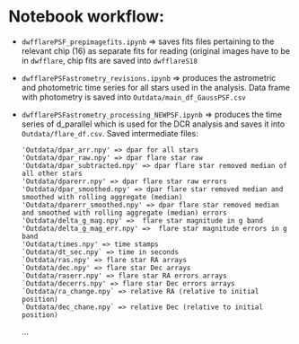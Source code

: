 # Notebook workflow:

- `dwfflarePSF_prepimagefits.ipynb` => saves fits files pertaining to the relevant chip (16) as separate fits for reading (original images have to be in `dwfflare`, chip fits are saved into `dwfflareS18` 
- `dwfflarePSFastrometry_revisions.ipynb` => produces the astrometric and photometric time series for all stars used in the analysis. Data frame with photometry is saved into `Outdata/main_df_GaussPSF.csv`
- `dwfflarePSFastrometry_processing_NEWPSF.ipynb` => produces the time series of d_parallel which is used for the DCR analysis and saves it into `Outdata/flare_df.csv`. Saved intermediate files: 

      'Outdata/dpar_arr.npy' => dpar for all stars
      'Outdata/dpar_raw.npy' => dpar flare star raw
      'Outdata/dpar_subtracted.npy' => dpar flare star removed median of all other stars
      'Outdata/dparerr.npy' => dpar flare star raw errors
      'Outdata/dpar_smoothed.npy' => dpar flare star removed median and smoothed with rolling aggregate (median)
      'Outdata/dparerr_smoothed.npy' => dpar flare star removed median and smoothed with rolling aggregate (median) errors
      'Outdata/delta_g_mag.npy' =>  flare star magnitude in g band
      'Outdata/delta_g_mag_err.npy' =>  flare star magnitude errors in g band
      'Outdata/times.npy' => time stamps
      `Outdata/dt_sec.npy` => time in seconds
      `Outdata/ras.npy' => flare star RA arrays
      `Outdata/dec.npy' => flare star Dec arrays
      `Outdata/raserr.npy' => flare star RA errors arrays
      `Outdata/decerrs.npy' => flare star Dec errors arrays
      `Outdata/ra_change.npy` => relative RA (relative to initial position)
      `Outdata/dec_chane.npy` => relative Dec (relative to initial position)


  ...
